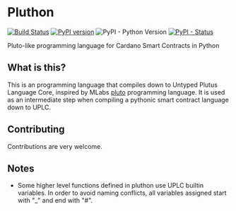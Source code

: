 Pluthon
=======
[![Build Status](https://app.travis-ci.com/OpShin/pluthon.svg?branch=master)](https://app.travis-ci.com/OpShin/pluthon)
 [![PyPI version](https://badge.fury.io/py/pluthon.svg)](https://pypi.org/project/pluthon/)
 ![PyPI - Python Version](https://img.shields.io/pypi/pyversions/pluthon.svg)
 [![PyPI - Status](https://img.shields.io/pypi/status/pluthon.svg)](https://pypi.org/project/pluthon/)


Pluto-like programming language for Cardano Smart Contracts in Python

## What is this?

This is an programming language that compiles down to Untyped Plutus Language Core, inspired by MLabs [pluto](https://github.com/Plutonomicon/pluto)
programming language.
It is used as an intermediate step when compiling a pythonic smart contract language down to UPLC.


## Contributing

Contributions are very welcome.

## Notes

- Some higher level functions defined in pluthon use UPLC builtin variables. In order to avoid naming conflicts, all variables assigned start with "_" and end with "#".
